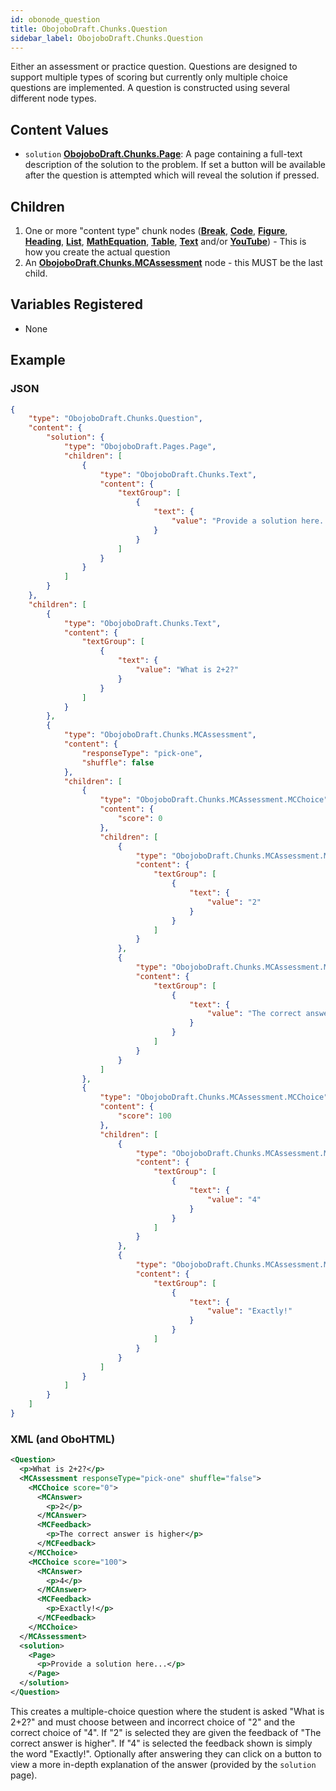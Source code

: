 ```yaml
---
id: obonode_question
title: ObojoboDraft.Chunks.Question
sidebar_label: ObojoboDraft.Chunks.Question
---
```


Either an assessment or practice question. Questions are designed to support multiple types of scoring but currently only multiple choice questions are implemented. A question is constructed using several different node types.

## Content Values

* `solution` **[ObojoboDraft.Chunks.Page](obonode_page.md)**: A page containing a full-text description of the solution to the problem. If set a button will be available after the question is attempted which will reveal the solution if pressed.

## Children

1.  One or more "content type" chunk nodes (**[Break](obonode_break.md)**, **[Code](obonode_code.md)**, **[Figure](obonode_figure.md)**, **[Heading](obonode_heading.md)**, **[List](obonode_list.md)**, **[MathEquation](obonode_mathequation.md)**, **[Table](obonode_table)**, **[Text](obonode_text.md)** and/or **[YouTube](obonode_youtube)**) - This is how you create the actual question
2.  An **[ObojoboDraft.Chunks.MCAssessment](obonode_mcassessment.md)** node - this MUST be the last child.

## Variables Registered

* None

## Example

### JSON

```json
{
	"type": "ObojoboDraft.Chunks.Question",
	"content": {
		"solution": {
			"type": "ObojoboDraft.Pages.Page",
			"children": [
				{
					"type": "ObojoboDraft.Chunks.Text",
					"content": {
						"textGroup": [
							{
								"text": {
									"value": "Provide a solution here..."
								}
							}
						]
					}
				}
			]
		}
	},
	"children": [
		{
			"type": "ObojoboDraft.Chunks.Text",
			"content": {
				"textGroup": [
					{
						"text": {
							"value": "What is 2+2?"
						}
					}
				]
			}
		},
		{
			"type": "ObojoboDraft.Chunks.MCAssessment",
			"content": {
				"responseType": "pick-one",
				"shuffle": false
			},
			"children": [
				{
					"type": "ObojoboDraft.Chunks.MCAssessment.MCChoice",
					"content": {
						"score": 0
					},
					"children": [
						{
							"type": "ObojoboDraft.Chunks.MCAssessment.MCAnswer",
							"content": {
								"textGroup": [
									{
										"text": {
											"value": "2"
										}
									}
								]
							}
						},
						{
							"type": "ObojoboDraft.Chunks.MCAssessment.MCFeedback",
							"content": {
								"textGroup": [
									{
										"text": {
											"value": "The correct answer is higher"
										}
									}
								]
							}
						}
					]
				},
				{
					"type": "ObojoboDraft.Chunks.MCAssessment.MCChoice",
					"content": {
						"score": 100
					},
					"children": [
						{
							"type": "ObojoboDraft.Chunks.MCAssessment.MCAnswer",
							"content": {
								"textGroup": [
									{
										"text": {
											"value": "4"
										}
									}
								]
							}
						},
						{
							"type": "ObojoboDraft.Chunks.MCAssessment.MCFeedback",
							"content": {
								"textGroup": [
									{
										"text": {
											"value": "Exactly!"
										}
									}
								]
							}
						}
					]
				}
			]
		}
	]
}
```

### XML (and OboHTML)

```xml
<Question>
  <p>What is 2+2?</p>
  <MCAssessment responseType="pick-one" shuffle="false">
    <MCChoice score="0">
      <MCAnswer>
        <p>2</p>
      </MCAnswer>
      <MCFeedback>
        <p>The correct answer is higher</p>
      </MCFeedback>
    </MCChoice>
    <MCChoice score="100">
      <MCAnswer>
        <p>4</p>
      </MCAnswer>
      <MCFeedback>
        <p>Exactly!</p>
      </MCFeedback>
    </MCChoice>
  </MCAssessment>
  <solution>
    <Page>
      <p>Provide a solution here...</p>
    </Page>
  </solution>
</Question>
```

This creates a multiple-choice question where the student is asked "What is 2+2?" and must choose between and incorrect choice of "2" and the correct choice of "4". If "2" is selected they are given the feedback of "The correct answer is higher". If "4" is selected the feedback shown is simply the word "Exactly!". Optionally after answering they can click on a button to view a more in-depth explanation of the answer (provided by the `solution` page).
